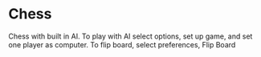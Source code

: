 # Chess
Chess with built in AI. 
To play with AI select options, set up game, and set one player as computer.
To flip board, select preferences, Flip Board

